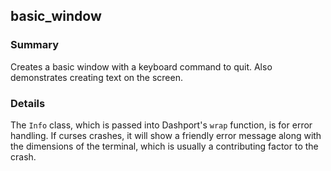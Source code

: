 ## basic_window

### Summary
Creates a basic window with a keyboard command to quit. Also demonstrates creating text on the screen.

### Details

The `Info` class, which is passed into Dashport's `wrap` function, is for error handling. If curses crashes, it will show a friendly error message along with the dimensions of the terminal, which is usually a contributing factor to the crash.
